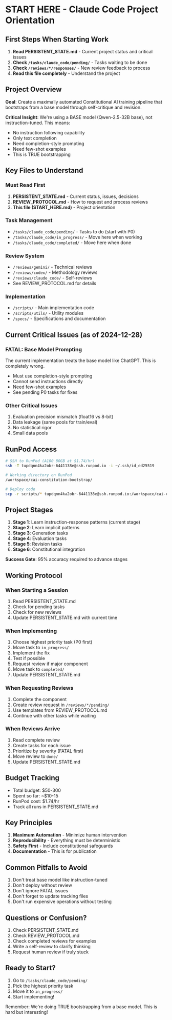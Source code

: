 # START HERE - Claude Code Project Orientation

## First Steps When Starting Work
1. **Read PERSISTENT_STATE.md** - Current project status and critical issues
2. **Check `/tasks/claude_code/pending/`** - Tasks waiting to be done
3. **Check `/reviews/*/responses/`** - New review feedback to process
4. **Read this file completely** - Understand the project

## Project Overview
**Goal**: Create a maximally automated Constitutional AI training pipeline that bootstraps from a base model through self-critique and revision.

**Critical Insight**: We're using a BASE model (Qwen-2.5-32B base), not instruction-tuned. This means:
- No instruction following capability
- Only text completion
- Need completion-style prompting
- Need few-shot examples
- This is TRUE bootstrapping

## Key Files to Understand

### Must Read First
1. **PERSISTENT_STATE.md** - Current status, issues, decisions
2. **REVIEW_PROTOCOL.md** - How to request and process reviews
3. **This file (START_HERE.md)** - Project orientation

### Task Management
- `/tasks/claude_code/pending/` - Tasks to do (start with P0)
- `/tasks/claude_code/in_progress/` - Move here when working
- `/tasks/claude_code/completed/` - Move here when done

### Review System
- `/reviews/gemini/` - Technical reviews
- `/reviews/codex/` - Methodology reviews
- `/reviews/claude_code/` - Self-reviews
- See REVIEW_PROTOCOL.md for details

### Implementation
- `/scripts/` - Main implementation code
- `/scripts/utils/` - Utility modules
- `/specs/` - Specifications and documentation

## Current Critical Issues (as of 2024-12-28)

### FATAL: Base Model Prompting
The current implementation treats the base model like ChatGPT. This is completely wrong.
- Must use completion-style prompting
- Cannot send instructions directly
- Need few-shot examples
- See pending P0 tasks for fixes

### Other Critical Issues
1. Evaluation precision mismatch (float16 vs 8-bit)
2. Data leakage (same pools for train/eval)
3. No statistical rigor
4. Small data pools

## RunPod Access
```bash
# SSH to RunPod (A100 80GB at $1.74/hr)
ssh -T tupdqnn4ka2obr-6441138e@ssh.runpod.io -i ~/.ssh/id_ed25519

# Working directory on RunPod
/workspace/cai-constitution-bootstrap/

# Deploy code
scp -r scripts/* tupdqnn4ka2obr-6441138e@ssh.runpod.io:/workspace/cai-constitution-bootstrap/scripts/
```

## Project Stages
1. **Stage 1**: Learn instruction-response patterns (current stage)
2. **Stage 2**: Learn implicit patterns
3. **Stage 3**: Generation tasks
4. **Stage 4**: Evaluation tasks
5. **Stage 5**: Revision tasks
6. **Stage 6**: Constitutional integration

**Success Gate**: 95% accuracy required to advance stages

## Working Protocol

### When Starting a Session
1. Read PERSISTENT_STATE.md
2. Check for pending tasks
3. Check for new reviews
4. Update PERSISTENT_STATE.md with current time

### When Implementing
1. Choose highest priority task (P0 first)
2. Move task to `in_progress/`
3. Implement the fix
4. Test if possible
5. Request review if major component
6. Move task to `completed/`
7. Update PERSISTENT_STATE.md

### When Requesting Reviews
1. Complete the component
2. Create review request in `/reviews/*/pending/`
3. Use templates from REVIEW_PROTOCOL.md
4. Continue with other tasks while waiting

### When Reviews Arrive
1. Read complete review
2. Create tasks for each issue
3. Prioritize by severity (FATAL first)
4. Move review to `done/`
5. Update PERSISTENT_STATE.md

## Budget Tracking
- Total budget: $50-300
- Spent so far: ~$10-15
- RunPod cost: $1.74/hr
- Track all runs in PERSISTENT_STATE.md

## Key Principles
1. **Maximum Automation** - Minimize human intervention
2. **Reproducibility** - Everything must be deterministic
3. **Safety First** - Include constitutional safeguards
4. **Documentation** - This is for publication

## Common Pitfalls to Avoid
1. Don't treat base model like instruction-tuned
2. Don't deploy without review
3. Don't ignore FATAL issues
4. Don't forget to update tracking files
5. Don't run expensive operations without testing

## Questions or Confusion?
1. Check PERSISTENT_STATE.md
2. Check REVIEW_PROTOCOL.md
3. Check completed reviews for examples
4. Write a self-review to clarify thinking
5. Request human review if truly stuck

## Ready to Start?
1. Go to `/tasks/claude_code/pending/`
2. Pick the highest priority task
3. Move it to `in_progress/`
4. Start implementing!

Remember: We're doing TRUE bootstrapping from a base model. This is hard but interesting!
